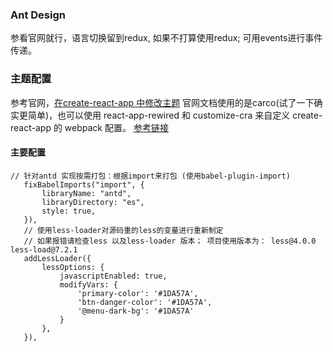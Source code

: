 ### Ant Design

参看官网就行，语言切换留到redux, 如果不打算使用redux; 
可用events进行事件传递。

### 主题配置

参考官网，[在create-react-app 中修改主题](https://ant.design/docs/react/use-with-create-react-app-cn)
官网文档使用的是carco(试了一下确实更简单)，也可以使用 react-app-rewired 和 customize-cra 来自定义 create-react-app 的 webpack 配置。
[参考链接](https://juejin.cn/post/6844904016581754888)   

 #### 主要配置
 ````
 // 针对antd 实现按需打包：根据import来打包 (使用babel-plugin-import)
    fixBabelImports("import", {
        libraryName: "antd",
        libraryDirectory: "es",
        style: true,
    }),
    // 使用less-loader对源码重的less的变量进行重新制定
    // 如果报错请检查less 以及less-loader 版本； 项目使用版本为： less@4.0.0 less-load@7.2.1
    addLessLoader({
        lessOptions: {
            javascriptEnabled: true,
            modifyVars: {
                'primary-color': '#1DA57A',
                'btn-danger-color': '#1DA57A',
                '@menu-dark-bg': '#1DA57A'
            }
        },
    }),

```` 
                              

   

